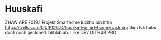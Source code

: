 # Huuskafi
ZHAW ARE 2019.1
Projekt Smarthome
luzitho
birchtho
https://trello.com/b/bfPIShkK/huuskafi-smart-home-roadmap
Sam
Ich habs doch noch gecloned.
bliblablub.
I like DEV
GITHUB PRO

